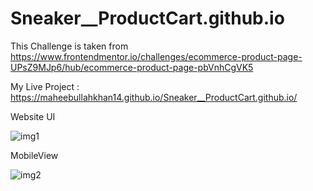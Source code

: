 # Sneaker__ProductCart.github.io
This Challenge is taken from https://www.frontendmentor.io/challenges/ecommerce-product-page-UPsZ9MJp6/hub/ecommerce-product-page-pbVnhCgVK5

My Live Project : https://maheebullahkhan14.github.io/Sneaker__ProductCart.github.io/

Website UI 

![img1](https://user-images.githubusercontent.com/107109005/205450406-7a308da5-e3d9-4202-9190-7b9acca64fd4.png)

MobileView

![img2](https://user-images.githubusercontent.com/107109005/205450544-2d2ec3b8-5faa-43ba-ba19-b5864bd30b80.png)


